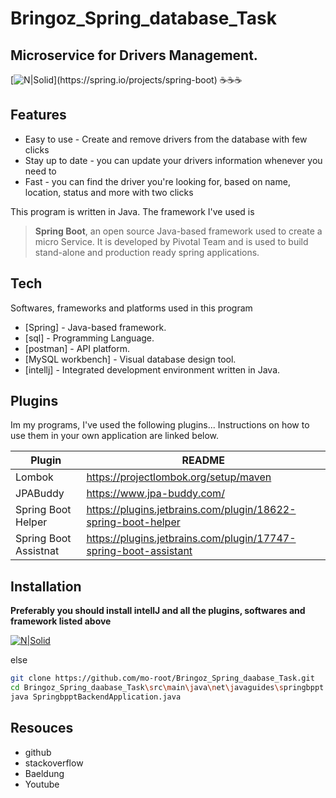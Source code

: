 # Bringoz_Spring_database_Task
## Microservice for Drivers Management.
[![N|Solid]([https://user-images.githubusercontent.com/84719774/129191080-723b3b46-4e0b-4aa5-8eb9-654c2c025b18.png](https://i0.wp.com/blogs.tensult.com/wp-content/uploads/2019/11/Spring-boot-rest-api.png?fit=1024%2C398&ssl=1))](https://spring.io/projects/spring-boot)
☕☕☕
## Features

- Easy to use - Create and remove drivers from the database with few clicks
- Stay up to date - you can update your drivers information whenever you need to
- Fast - you can find the driver you're looking for, based on name, location, status and more with two clicks

This program is written in Java. The framework I've used is

> **Spring Boot**,  an open source Java-based framework used to create a micro Service.
> It is developed by Pivotal Team and is used to build stand-alone and production ready spring
> applications.



## Tech
Softwares, frameworks and platforms used in this program 
- [Spring] - Java-based framework.
- [sql] - Programming Language.
- [postman] -  API platform.
- [MySQL workbench] - Visual database design tool.
- [intellj] - Integrated development environment written in Java.

## Plugins
Im my programs, I've used the following plugins...
Instructions on how to use them in your own application are linked below.

| Plugin | README |
| ------ | ------ |
| Lombok | https://projectlombok.org/setup/maven |
| JPABuddy | https://www.jpa-buddy.com/ |
| Spring Boot Helper | https://plugins.jetbrains.com/plugin/18622-spring-boot-helper |
| Spring Boot Assistnat | https://plugins.jetbrains.com/plugin/17747-spring-boot-assistant |


## Installation

**Preferably you should install intellJ and all the plugins, softwares and framework listed above**

[![N|Solid](https://www.tabnine.com/blog/wp-content/uploads/2021/12/blog-2-1.png)](https://www.jetbrains.com/idea/download/)

else 
```sh
git clone https://github.com/mo-root/Bringoz_Spring_daabase_Task.git
cd Bringoz_Spring_daabase_Task\src\main\java\net\javaguides\springbppt
java SpringbpptBackendApplication.java
```




## Resouces
- github 
- stackoverflow 
- Baeldung
- Youtube


